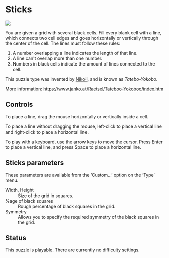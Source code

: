 # Sticks

![](https://raw.githubusercontent.com/x-sheep/puzzles-unreleased/master/docs/img/sticks.png)

You are given a grid with several black cells. Fill every blank cell with a line, which connects two cell edges and goes horizontally or vertically through the center of the cell. The lines must follow these rules:

1. A number overlapping a line indicates the length of that line.
2. A line can't overlap more than one number.
3. Numbers in black cells indicate the amount of lines connected to the cell.

This puzzle type was invented by [Nikoli](https://www.nikoli.co.jp/), and is known as _Tatebo-Yokobo_.

More information: https://www.janko.at/Raetsel/Tateboo-Yokoboo/index.htm

## Controls

To place a line, drag the mouse horizontally or vertically inside a cell.

To place a line without dragging the mouse, left-click to place a vertical line and right-click to place a horizontal line.

To play with a keyboard, use the arrow keys to move the cursor. Press Enter to place a vertical line, and press Space to place a horizontal line.

## Sticks parameters

These parameters are available from the ‘Custom…’ option on the ‘Type’ menu.

<dl>
	<dt>Width, Height</dt>
	<dd>Size of the grid in squares.</dd>
	<dt>%age of black squares</dt>
	<dd>Rough percentage of black squares in the grid.</dd>
	<dt>Symmetry</dt>
	<dd>Allows you to specify the required symmetry of the black squares in the grid.</dd>
</dl>

## Status

This puzzle is playable. There are currently no difficulty settings.
